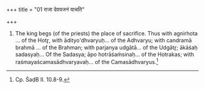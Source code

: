 +++
title = "01 राजा देवयजनं याचति"

+++
1. The king begs (of the priests) the place of sacrifice. Thus with agnirhota ... of the Hotr̥, with ādityo'dhvaryuḥ... of the Adhvaryu; with candramā brahmā ... of the Brahman; with parjanya udgātā... of the Udgātr̥; ākāśaḥ sadasyaḥ... Of the Sadasya; āpo hotrāśaṁsinaḥ... of the Hotrakas; with raśmayaścamasādhvaryavaḥ... of the Camasādhvaryus.[^1]  


[^1]: Cp. ŚaḍB II. 10.8-9.
